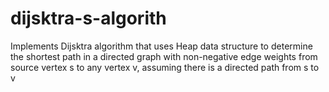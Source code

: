 # dijsktra-s-algorith

Implements Dijsktra algorithm that uses Heap data structure to determine the shortest path in a directed graph with non-negative edge weights from source vertex s to any vertex v, assuming there is a directed path from s to v
